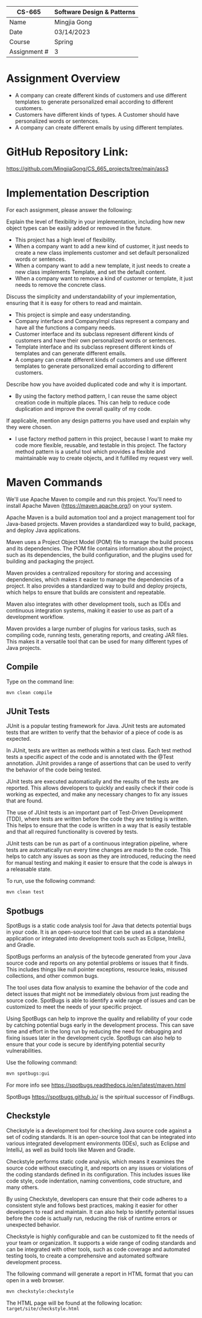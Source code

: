 
| CS-665       | Software Design & Patterns |
|--------------|----------------------------|
| Name         | Mingjia Gong               |
| Date         | 03/14/2023                 |
| Course       | Spring                     |
| Assignment # | 3                          |

# Assignment Overview
- A company can create different kinds of customers 
and use different templates to generate personalized email according to different customers.
- Customers have different kinds of types.
A Customer should have personalized words or sentences.
- A company can create different emails by using different templates.

# GitHub Repository Link:
https://github.com/MingjiaGong/CS_665_projects/tree/main/ass3

# Implementation Description 


For each assignment, please answer the following:

Explain the level of flexibility in your implementation, including how new object types can
be easily added or removed in the future.

- This project has a high level of flexibility.
- When a company want to add a new kind of customer, 
it just needs to create a new class implements customer and set default personalized words or sentences.
- When a company want to add a new template, it just needs to create a new class implements Template,
and set the default content.
- When a company want to remove a kind of customer or template, 
it just needs to remove the concrete class.

Discuss the simplicity and understandability of your implementation, ensuring that it is
easy for others to read and maintain.
- This project is simple and easy understanding.
- Company interface and CompanyImpl class represent a company and have all the functions a company needs.
- Customer interface and its subclass represent different kinds of customers and have their own personalized words or sentences.
- Template interface and its subclass represent different kinds of templates and can generate different emails.
- A company can create different kinds of customers
  and use different templates to generate personalized email according to different customers.


Describe how you have avoided duplicated code and why it is important.
- By using the factory method pattern, I can reuse the same object creation code in multiple places. 
This can help to reduce code duplication and improve the overall quality of my code.

If applicable, mention any design patterns you have used and explain why they were
chosen.
- I use factory method pattern in this project, 
because I want to make my code more flexible, reusable, and testable in this project. 
The factory method pattern is a useful tool which provides a flexible and maintainable way to create objects,
and it fulfilled my request very well.



# Maven Commands

We'll use Apache Maven to compile and run this project. You'll need to install Apache Maven (https://maven.apache.org/) on your system. 

Apache Maven is a build automation tool and a project management tool for Java-based projects. Maven provides a standardized way to build, package, and deploy Java applications.

Maven uses a Project Object Model (POM) file to manage the build process and its dependencies. The POM file contains information about the project, such as its dependencies, the build configuration, and the plugins used for building and packaging the project.

Maven provides a centralized repository for storing and accessing dependencies, which makes it easier to manage the dependencies of a project. It also provides a standardized way to build and deploy projects, which helps to ensure that builds are consistent and repeatable.

Maven also integrates with other development tools, such as IDEs and continuous integration systems, making it easier to use as part of a development workflow.

Maven provides a large number of plugins for various tasks, such as compiling code, running tests, generating reports, and creating JAR files. This makes it a versatile tool that can be used for many different types of Java projects.

## Compile
Type on the command line: 

```bash
mvn clean compile
```



## JUnit Tests
JUnit is a popular testing framework for Java. JUnit tests are automated tests that are written to verify that the behavior of a piece of code is as expected.

In JUnit, tests are written as methods within a test class. Each test method tests a specific aspect of the code and is annotated with the @Test annotation. JUnit provides a range of assertions that can be used to verify the behavior of the code being tested.

JUnit tests are executed automatically and the results of the tests are reported. This allows developers to quickly and easily check if their code is working as expected, and make any necessary changes to fix any issues that are found.

The use of JUnit tests is an important part of Test-Driven Development (TDD), where tests are written before the code they are testing is written. This helps to ensure that the code is written in a way that is easily testable and that all required functionality is covered by tests.

JUnit tests can be run as part of a continuous integration pipeline, where tests are automatically run every time changes are made to the code. This helps to catch any issues as soon as they are introduced, reducing the need for manual testing and making it easier to ensure that the code is always in a releasable state.

To run, use the following command:
```bash
mvn clean test
```


## Spotbugs 

SpotBugs is a static code analysis tool for Java that detects potential bugs in your code. It is an open-source tool that can be used as a standalone application or integrated into development tools such as Eclipse, IntelliJ, and Gradle.

SpotBugs performs an analysis of the bytecode generated from your Java source code and reports on any potential problems or issues that it finds. This includes things like null pointer exceptions, resource leaks, misused collections, and other common bugs.

The tool uses data flow analysis to examine the behavior of the code and detect issues that might not be immediately obvious from just reading the source code. SpotBugs is able to identify a wide range of issues and can be customized to meet the needs of your specific project.

Using SpotBugs can help to improve the quality and reliability of your code by catching potential bugs early in the development process. This can save time and effort in the long run by reducing the need for debugging and fixing issues later in the development cycle. SpotBugs can also help to ensure that your code is secure by identifying potential security vulnerabilities.

Use the following command:

```bash
mvn spotbugs:gui 
```

For more info see 
https://spotbugs.readthedocs.io/en/latest/maven.html

SpotBugs https://spotbugs.github.io/ is the spiritual successor of FindBugs.


## Checkstyle 

Checkstyle is a development tool for checking Java source code against a set of coding standards. It is an open-source tool that can be integrated into various integrated development environments (IDEs), such as Eclipse and IntelliJ, as well as build tools like Maven and Gradle.

Checkstyle performs static code analysis, which means it examines the source code without executing it, and reports on any issues or violations of the coding standards defined in its configuration. This includes issues like code style, code indentation, naming conventions, code structure, and many others.

By using Checkstyle, developers can ensure that their code adheres to a consistent style and follows best practices, making it easier for other developers to read and maintain. It can also help to identify potential issues before the code is actually run, reducing the risk of runtime errors or unexpected behavior.

Checkstyle is highly configurable and can be customized to fit the needs of your team or organization. It supports a wide range of coding standards and can be integrated with other tools, such as code coverage and automated testing tools, to create a comprehensive and automated software development process.

The following command will generate a report in HTML format that you can open in a web browser. 

```bash
mvn checkstyle:checkstyle
```

The HTML page will be found at the following location:
`target/site/checkstyle.html`




